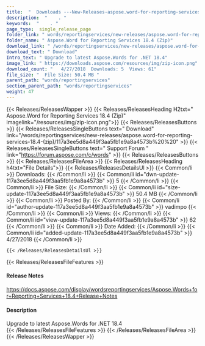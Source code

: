 ```yaml
---
title:  "  Downloads ---New-Releases-aspose.word-for-reporting-services-18.4-(zip) . " 
description:  "    . " 
keywords:  "    . " 
page_type:  single_release_page
folder_link: " words/reportingservices/new-releases/aspose.word-for-reporting-services-18.4-(zip)/"
folder_name: " Aspose.Word for Reporting Services 18.4 (Zip)"
download_link: " /words/reportingservices/new-releases/aspose.word-for-reporting-services-18.4-(zip)/117a3ee5d8a449f3aa5fb1e9a8a4573b"
download_text: " Download"
Intro_text: " Upgrade to latest Aspose.Words for .NET 18.4"
image_link: " https://downloads.aspose.com/resources/img/zip-icon.png"
download_count: "   4/27/2018  Downloads: 5  Views: 61"
file_size: "  File Size: 50.4 MB "
parent_path: "words/reportingservices"
section_parent_path: "words/reportingservices"
weight: 47 
---
```


{{< Releases/ReleasesWapper >}}
  {{< Releases/ReleasesHeading H2txt=" Aspose.Word for Reporting Services 18.4 (Zip)" imagelink="/resources/img/zip-icon.png">}}
  {{< Releases/ReleasesButtons >}}
    {{< Releases/ReleasesSingleButtons text=" Download" link="/words/reportingservices/new-releases/aspose.word-for-reporting-services-18.4-(zip)/117a3ee5d8a449f3aa5fb1e9a8a4573b%20%20" >}}
    {{< Releases/ReleasesSingleButtons text=" Support Forum " link="https://forum.aspose.com/c/words" >}}
  {{< Releases/ReleasesButtons >}}
  {{< Releases/ReleasesFileArea >}}
    {{< Releases/ReleasesHeading h4txt="File Details">}}
    {{< Releases/ReleasesDetailsUl >}}
            {{< Common/li  >}} Downloads: {{< /Common/li >}} 
      {{< Common/li id="dwn-update-117a3ee5d8a449f3aa5fb1e9a8a4573b" >}} 5 {{< /Common/li >}} 
      {{< Common/li  >}} File Size: {{< /Common/li >}} 
      {{< Common/li id="size-update-117a3ee5d8a449f3aa5fb1e9a8a4573b" >}} 50.4 MB {{< /Common/li >}} 
      {{< Common/li  >}} Posted By: {{< /Common/li >}} 
      {{< Common/li id="author-update-117a3ee5d8a449f3aa5fb1e9a8a4573b" >}} vadimpo {{< /Common/li >}} 
      {{< Common/li  >}} Views: {{< /Common/li >}} 
      {{< Common/li id="view-update-117a3ee5d8a449f3aa5fb1e9a8a4573b" >}} 62 {{< /Common/li >}} 
      {{< Common/li  >}} Date Added: {{< /Common/li >}} 
      {{< Common/li id="added-update-117a3ee5d8a449f3aa5fb1e9a8a4573b" >}} 4/27/2018 {{< /Common/li >}} 

    {{< /Releases/ReleasesDetailsUl >}}

  {{< Releases/ReleasesFileFeatures >}}
      <h4>Release Notes</h4><div><a href="https://docs.aspose.com/display/wordsreportingservices/Aspose.Words+for+Reporting+Services+18.4+Release+Notes">https://docs.aspose.com/display/wordsreportingservices/Aspose.Words+for+Reporting+Services+18.4+Release+Notes</a></div><h4>Description</h4><div class="HTMLDescription">Upgrade to latest Aspose.Words for .NET 18.4</div>
  {{< /Releases/ReleasesFileFeatures >}}
 {{< /Releases/ReleasesFileArea >}}
{{< /Releases/ReleasesWapper >}}


